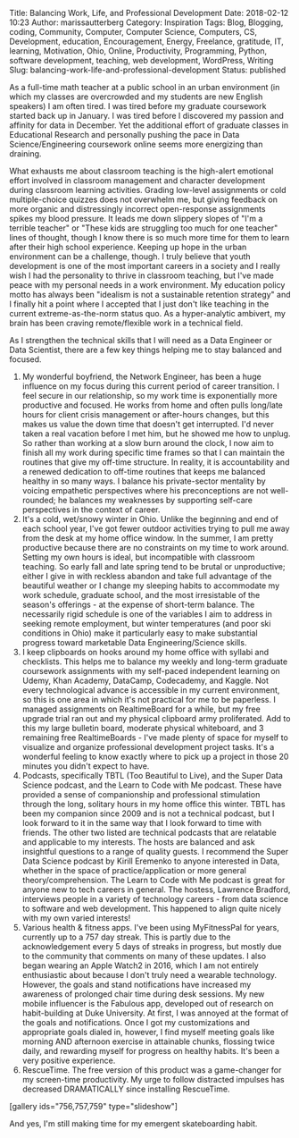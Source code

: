 Title: Balancing Work, Life, and Professional Development
Date: 2018-02-12 10:23
Author: marissautterberg
Category: Inspiration
Tags: Blog, Blogging, coding, Community, Computer, Computer Science, Computers, CS, Development, education, Encouragement, Energy, Freelance, gratitude, IT, learning, Motivation, Ohio, Online, Productivity, Programming, Python, software development, teaching, web development, WordPress, Writing
Slug: balancing-work-life-and-professional-development
Status: published

As a full-time math teacher at a public school in an urban environment
(in which my classes are overcrowded and my students are new English
speakers) I am often tired. I was tired before my graduate coursework
started back up in January. I was tired before I discovered my passion
and affinity for data in December. Yet the additional effort of graduate
classes in Educational Research and personally pushing the pace in Data
Science/Engineering coursework online seems more energizing than
draining.

What exhausts me about classroom teaching is the high-alert emotional
effort involved in classroom management and character development during
classroom learning activities. Grading low-level assignments or cold
multiple-choice quizzes does not overwhelm me, but giving feedback on
more organic and distressingly incorrect open-response assignments
spikes my blood pressure. It leads me down slippery slopes of "I'm a
terrible teacher" or "These kids are struggling too much for one
teacher" lines of thought, though I know there is so much more time for
them to learn after their high school experience. Keeping up hope in the
urban environment can be a challenge, though. I truly believe that youth
development is one of the most important careers in a society and I
really wish I had the personality to thrive in classroom teaching, but
I've made peace with my personal needs in a work environment. My
education policy motto has always been "idealism is not a sustainable
retention strategy" and I finally hit a point where I accepted that I
just don't like teaching in the current extreme-as-the-norm status quo.
As a hyper-analytic ambivert, my brain has been craving remote/flexible
work in a technical field.

As I strengthen the technical skills that I will need as a Data Engineer
or Data Scientist, there are a few key things helping me to stay
balanced and focused.

1.  My wonderful boyfriend, the Network Engineer, has been a huge
    influence on my focus during this current period of career
    transition. I feel secure in our relationship, so my work time is
    exponentially more productive and focused. He works from home and
    often pulls long/late hours for client crisis management or
    after-hours changes, but this makes us value the down time that
    doesn't get interrupted. I'd never taken a real vacation before I
    met him, but he showed me how to unplug. So rather than working at a
    slow burn around the clock, I now aim to finish all my work during
    specific time frames so that I can maintain the routines that give
    my off-time structure. In reality, it is accountability and a
    renewed dedication to off-time routines that keeps me balanced
    healthy in so many ways. I balance his private-sector mentality by
    voicing empathetic perspectives where his preconceptions are not
    well-rounded; he balances my weaknesses by supporting self-care
    perspectives in the context of career.
2.  It's a cold, wet/snowy winter in Ohio. Unlike the beginning and end
    of each school year, I've got fewer outdoor activities trying to
    pull me away from the desk at my home office window. In the summer,
    I am pretty productive because there are no constraints on my time
    to work around. Setting my own hours is ideal, but incompatible with
    classroom teaching. So early fall and late spring tend to be brutal
    or unproductive; either I give in with reckless abandon and take
    full advantage of the beautiful weather or I change my sleeping
    habits to accommodate my work schedule, graduate school, and the
    most irresistable of the season's offerings - at the expense of
    short-term balance. The necessarily rigid schedule is one of the
    variables I aim to address in seeking remote employment, but winter
    temperatures (and poor ski conditions in Ohio) make it particularly
    easy to make substantial progress toward marketable Data
    Engineering/Science skills.
3.  I keep clipboards on hooks around my home office with syllabi and
    checklists. This helps me to balance my weekly and long-term
    graduate coursework assignments with my self-paced independent
    learning on Udemy, Khan Academy, DataCamp, Codecademy, and Kaggle.
    Not every technological advance is accessible in my current
    environment, so this is one area in which it's not practical for me
    to be paperless. I managed assignments on RealtimeBoard for a while,
    but my free upgrade trial ran out and my physical clipboard army
    proliferated. Add to this my large bulletin board, moderate physical
    whiteboard, and 3 remaining free RealtimeBoards - I've made plenty
    of space for myself to visualize and organize professional
    development project tasks. It's a wonderful feeling to know exactly
    where to pick up a project in those 20 minutes you didn't expect to
    have.
4.  Podcasts, specifically TBTL (Too Beautiful to Live), and the Super
    Data Science podcast, and the Learn to Code with Me podcast. These
    have provided a sense of companionship and professional stimulation
    through the long, solitary hours in my home office this winter. TBTL
    has been my companion since 2009 and is not a technical podcast, but
    I look forward to it in the same way that I look forward to time
    with friends. The other two listed are technical podcasts that are
    relatable and applicable to my interests. The hosts are balanced and
    ask insightful questions to a range of quality guests. I recommend
    the Super Data Science podcast by Kirill Eremenko to anyone
    interested in Data, whether in the space of practice/application or
    more general theory/comprehension. The Learn to Code with Me podcast
    is great for anyone new to tech careers in general. The hostess,
    Lawrence Bradford, interviews people in a variety of technology
    careers - from data science to software and web development. This
    happened to align quite nicely with my own varied interests!
5.  Various health & fitness apps. I've been using MyFitnessPal for
    years, currently up to a 757 day streak. This is partly due to the
    acknowledgement every 5 days of streaks in progress, but mostly due
    to the community that comments on many of these updates. I also
    began wearing an Apple Watch2 in 2016, which I am not entirely
    enthusiastic about because I don't truly need a wearable technology.
    However, the goals and stand notifications have increased my
    awareness of prolonged chair time during desk sessions. My new
    mobile influencer is the Fabulous app, developed out of research on
    habit-building at Duke University. At first, I was annoyed at the
    format of the goals and notifications. Once I got my customizations
    and appropriate goals dialed in, however, I find myself meeting
    goals like morning AND afternoon exercise in attainable chunks,
    flossing twice daily, and rewarding myself for progress on healthy
    habits. It's been a very positive experience.
6.  RescueTime. The free version of this product was a game-changer for
    my screen-time productivity. My urge to follow distracted impulses
    has decreased DRAMATICALLY since installing RescueTime.

\[gallery ids="756,757,759" type="slideshow"\]

And yes, I'm still making time for my emergent skateboarding habit.
